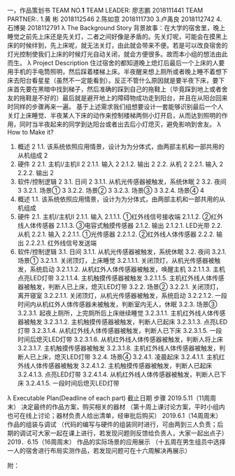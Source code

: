 
一，作品策划书
TEAM NO.______1______
TEAM LEADER: 
廖志鹏 2018111441
TEAM PARTNER:.
1.黄  彬 2018112546
2.陈如意 2018111730
3.卢禹良 2018112742
4.石博昊 2018112791
λ	The Background Story
背景故事：在大学的宿舍里，晚上睡觉之前先上床还是先关灯，二者之间好像是矛盾的。先关灯呢，可能会在摸黑上床的时候绊到，先上床呢，就无法关灯，由此就会带来不便。若是可以改良宿舍的灯光控制使我们上床的时候灯光自动关闭，就会方便很多。故而本小组的想法由此而生。
λ	Project Description
  住过宿舍的都知道晚上熄灯后最后一个上床的人要用手机的手电筒照明，然后踩着楼梯上床。半夜醒来想上厕所或者晚上睡不着想下床去阳台看星星（虽然不一定能看到）。反正不管什么原因就是要半夜下床，要下床首先要在黑暗中找到梯子，然后准确的踩到自己的拖鞋上（毕竟踩到地上或者舍友的拖鞋是不好的）最后就是避开地上的障碍物成功走到阳台，并且在从阳台回来时同样的步骤再来一遍。
  基于上述需求我们组想要设计一套能够识别最后一个人关灯上床睡觉、半夜某人下床的动作来控制楼梯两侧小灯开启，从而达到照明的作用，同时当半夜起来的同学到达阳台或者出去后小灯熄灭，避免影响到舍友。
λ	How to Make it?
1.	概述	2
1.1.	该系统依照应用情景，设计为为分体式，由两部主机和一部共用的从机组成	2
2.	硬件	2
2.1.	主机Ⅰ/主机Ⅱ	2
2.1.1.	输入	2
2.1.2.	输出	2
2.2.	从机	2
2.2.1.	输入	2
2.2.2.	输出	2
3.	软件/控制逻辑	2
3.1.	日间	2
3.1.1.	从机光传感器被触发，系统休眠	2
3.2.	夜间	3
3.2.1.	场景①	3
3.2.2.	场景②	3
3.2.3.	场景③	3
3.2.4.	场景④	4
1.	概述
1.1.	该系统依照应用情景，设计为为分体式，由两部主机和一部共用的从机组成
2.	硬件
2.1.	主机Ⅰ/主机Ⅱ
2.1.1.	输入
2.1.1.1.	①红外线信号接收端
2.1.1.2.	②红外线人体传感器
2.1.1.3.	③电容式触摸传感器
2.1.2.	输出
2.1.2.1.	LED光带
2.2.	从机
2.2.1.	输入
2.2.1.1.	①光传感器
2.2.1.2.	②红外线人体传感器
2.2.2.	输出
2.2.2.1.	红外线信号发送端
3.	软件/控制逻辑
3.1.	日间
3.1.1.	从机光传感器被触发，系统休眠
3.2.	夜间
3.2.1.	场景①
3.2.1.1.	关闭顶灯，上床睡觉
3.2.1.1.1.	关闭顶灯，从机光传感器被触发，系统启动
3.2.1.1.2.	从机红外人体传感器被触发，唤醒主机
3.2.1.1.3.	主机点亮LED灯带
3.2.1.1.4.	主机触摸传感器被触发
3.2.1.1.5.	主机红外线人体传感器被触发，判断人已上床，熄灭LED灯带
3.2.2.	场景②
3.2.2.1.	关闭顶灯，离开寝室
3.2.2.1.1.	关闭顶灯，从机光传感器被触发，系统启动
3.2.2.1.2.	一段时间内从机红外人体传感器未被触发，判断室内无人，休眠
3.2.3.	场景③
3.2.3.1.	起夜上厕所，上完厕所后上床继续睡觉
3.2.3.1.1.	主机红外线人体传感器被触发
3.2.3.1.2.	主机触摸传感器被触发，判断人已起床
3.2.3.1.3.	点亮LED灯带
3.2.3.1.4.	从机红外线人体传感器被触发，判断人已下床
3.2.3.1.5.	一段时间后熄灭LED灯带
3.2.3.1.6.	从机红外线人体传感器被触发，判断人将上床
3.2.3.1.7.	主机触摸传感器被触发
3.2.3.1.8.	主机红外线人体传感器被触发，判断人已上床，熄灭LED灯带
3.2.4.	场景④
3.2.4.1.	凌晨起床
3.2.4.1.1.	主机红外线人体传感器被触发
3.2.4.1.2.	主机触摸传感器被触发，判断人已起床
3.2.4.1.3.	点亮LED灯带
3.2.4.1.4.	从机红外线人体传感器被触发，判断人已下床
3.2.4.1.5.	一段时间后熄灭LED灯带

λ	Executable Plan(Deadline of each part)
截止日期                    步骤
2019.5.11（11周周末）      决定最终的作品方案，购买相关的器材
（第十周上课讨论方案，平时小组内也可在线上讨论；器材负责人给出清单，经审批后购买）
2019.6.1（14周周末）       作品的组装与调试
（代码的编写与硬件的组装同时进行，可由两到三人负责；后期的调试可大家一起在课上进行，若发现问题则反馈给负责人，大家一起出点子）
2019．6.15（16周周末）    作品的实际场景的应用展示
（十五周在男生组员中选择一人的宿舍进行布局实测作品，若发现问题可在十六周解决再展示）

附：